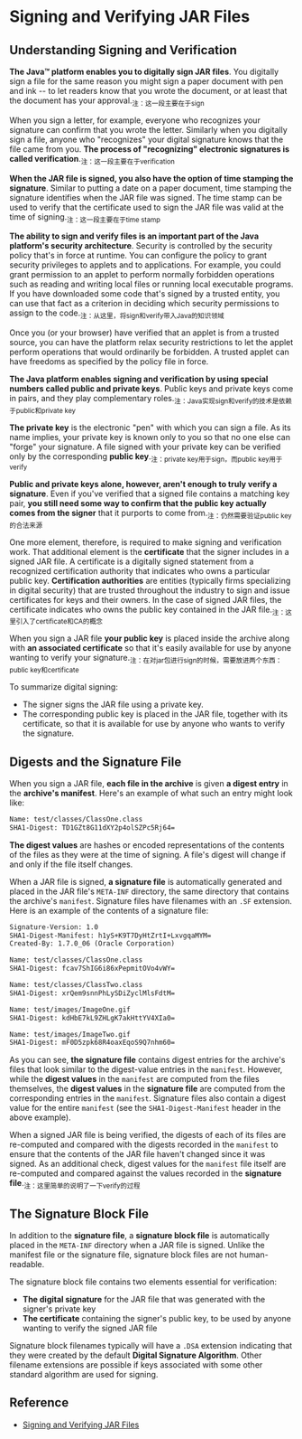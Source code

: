 # Signing and Verifying JAR Files

## Understanding Signing and Verification

**The Java™ platform enables you to digitally sign JAR files**. You digitally sign a file for the same reason you might sign a paper document with pen and ink -- to let readers know that you wrote the document, or at least that the document has your approval.<sub>注：这一段主要在于sign</sub>

When you sign a letter, for example, everyone who recognizes your signature can confirm that you wrote the letter. Similarly when you digitally sign a file, anyone who "recognizes" your digital signature knows that the file came from you. **The process of "recognizing" electronic signatures is called verification**.<sub>注：这一段主要在于verification</sub>

**When the JAR file is signed, you also have the option of time stamping the signature**. Similar to putting a date on a paper document, time stamping the signature identifies when the JAR file was signed. The time stamp can be used to verify that the certificate used to sign the JAR file was valid at the time of signing.<sub>注：这一段主要在于time stamp</sub>

**The ability to sign and verify files is an important part of the Java platform's security architecture**. Security is controlled by the security policy that's in force at runtime. You can configure the policy to grant security privileges to applets and to applications. For example, you could grant permission to an applet to perform normally forbidden operations such as reading and writing local files or running local executable programs. If you have downloaded some code that's signed by a trusted entity, you can use that fact as a criterion in deciding which security permissions to assign to the code.<sub>注：从这里，将sign和verify带入Java的知识领域</sub>

Once you (or your browser) have verified that an applet is from a trusted source, you can have the platform relax security restrictions to let the applet perform operations that would ordinarily be forbidden. A trusted applet can have freedoms as specified by the policy file in force.

**The Java platform enables signing and verification by using special numbers called public and private keys**. Public keys and private keys come in pairs, and they play complementary roles.<sub>注：Java实现sign和verify的技术是依赖于public和private key</sub>

**The private key** is the electronic "pen" with which you can sign a file. As its name implies, your private key is known only to you so that no one else can "forge" your signature. A file signed with your private key can be verified only by the corresponding **public key**.<sub>注：private key用于sign，而public key用于verify</sub>

**Public and private keys alone, however, aren't enough to truly verify a signature**. Even if you've verified that a signed file contains a matching key pair, **you still need some way to confirm that the public key actually comes from the signer** that it purports to come from.<sub>注：仍然需要验证public key的合法来源</sub>

One more element, therefore, is required to make signing and verification work. That additional element is the **certificate** that the signer includes in a signed JAR file. A certificate is a digitally signed statement from a recognized certification authority that indicates who owns a particular public key. **Certification authorities** are entities (typically firms specializing in digital security) that are trusted throughout the industry to sign and issue certificates for keys and their owners. In the case of signed JAR files, the certificate indicates who owns the public key contained in the JAR file.<sub>注：这里引入了certificate和CA的概念</sub>

When you sign a JAR file **your public key** is placed inside the archive along with **an associated certificate** so that it's easily available for use by anyone wanting to verify your signature.<sub>注：在对jar包进行sign的时候，需要放进两个东西：public key和certificate</sub>

To summarize digital signing:

- The signer signs the JAR file using a private key.
- The corresponding public key is placed in the JAR file, together with its certificate, so that it is available for use by anyone who wants to verify the signature.

## Digests and the Signature File

When you sign a JAR file, **each file in the archive** is given **a digest entry** in the **archive's manifest**. Here's an example of what such an entry might look like:

```txt
Name: test/classes/ClassOne.class
SHA1-Digest: TD1GZt8G11dXY2p4olSZPc5Rj64=
```

**The digest values** are hashes or encoded representations of the contents of the files as they were at the time of signing. A file's digest will change if and only if the file itself changes.

When a JAR file is signed, **a signature file** is automatically generated and placed in the JAR file's `META-INF` directory, the same directory that contains the archive's `manifest`. Signature files have filenames with an `.SF` extension. Here is an example of the contents of a signature file:

```txt
Signature-Version: 1.0
SHA1-Digest-Manifest: h1yS+K9T7DyHtZrtI+LxvgqaMYM=
Created-By: 1.7.0_06 (Oracle Corporation)

Name: test/classes/ClassOne.class
SHA1-Digest: fcav7ShIG6i86xPepmitOVo4vWY=

Name: test/classes/ClassTwo.class
SHA1-Digest: xrQem9snnPhLySDiZyclMlsFdtM=

Name: test/images/ImageOne.gif
SHA1-Digest: kdHbE7kL9ZHLgK7akHttYV4XIa0=

Name: test/images/ImageTwo.gif
SHA1-Digest: mF0D5zpk68R4oaxEqoS9Q7nhm60=
```

As you can see, **the signature file** contains digest entries for the archive's files that look similar to the digest-value entries in the `manifest`. However, while the **digest values** in the `manifest` are computed from the files themselves, the **digest values** in the **signature file** are computed from the corresponding entries in the `manifest`. Signature files also contain a digest value for the entire `manifest` (see the `SHA1-Digest-Manifest` header in the above example).

When a signed JAR file is being verified, the digests of each of its files are re-computed and compared with the digests recorded in the `manifest` to ensure that the contents of the JAR file haven't changed since it was signed. As an additional check, digest values for the `manifest` file itself are re-computed and compared against the values recorded in the **signature file**.<sub>注：这里简单的说明了一下verify的过程</sub>

## The Signature Block File

In addition to the **signature file**, a **signature block file** is automatically placed in the `META-INF` directory when a JAR file is signed. Unlike the manifest file or the signature file, signature block files are not human-readable.

The signature block file contains two elements essential for verification:

- **The digital signature** for the JAR file that was generated with the signer's private key
- **The certificate** containing the signer's public key, to be used by anyone wanting to verify the signed JAR file

Signature block filenames typically will have a `.DSA` extension indicating that they were created by the default **Digital Signature Algorithm**. Other filename extensions are possible if keys associated with some other standard algorithm are used for signing.

## Reference

- [Signing and Verifying JAR Files](https://docs.oracle.com/javase/tutorial/deployment/jar/signindex.html)

